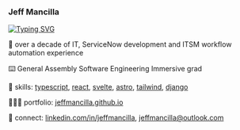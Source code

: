 ### Jeff Mancilla
[![Typing SVG](https://readme-typing-svg.demolab.com/?lines=Web+developer;ServiceNow+admin;Technologist)](https://git.io/typing-svg)

💪 over a decade of IT, ServiceNow development and ITSM workflow automation experience

⌨️ General Assembly Software Engineering Immersive grad

🧠 skills: [typescript][typescript], [react][react], [svelte][svelte], [astro][astro], [tailwind][tailwind], [django][django]

👨🏼‍💻 portfolio: [jeffmancilla.github.io][website]

👔 connect: [linkedin.com/in/jeffmancilla][linkedin], [jeffmancilla@outlook.com][email]

[express]: https://expressjs.com
[react]: https://react.dev
[django]: https://www.djangoproject.com
[mongodb]: https://www.mongodb.com
[typescript]: https://www.typescriptlang.org
[svelte]: https://svelte.dev
[astro]: https://astro.build
[tailwind]: https://tailwindcss.com
[website]: https://jeffmancilla.github.io
[linkedin]: https://linkedin.com/in/jeffmancilla
[email]: mailto://jeffmancilla@outlook.com
